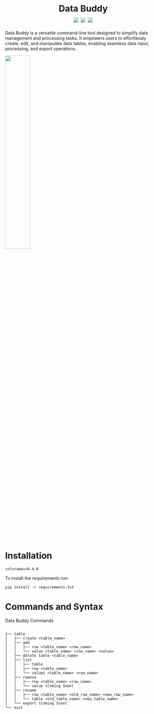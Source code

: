 
<h1 align="center">
    Data Buddy
    <br>
    <div align="center">
    <img src="https://img.shields.io/badge/Python-3.10.6-blue" align="center"/>
    <img src="https://img.shields.io/badge/Developing-Active-brightgreen" align="center"/>
    <img src="https://img.shields.io/badge/Version-0.0-green" align="center"/>
    </div>
</h1>

Data Buddy is a versatile command-line tool designed to simplify data management and processing tasks. It empowers users to effortlessly create, edit, and manipulate data tables, enabling seamless data input, processing, and export operations.

<img align="center" src="https://user-images.githubusercontent.com/69240351/265285425-6d3ed1e6-78ff-4aae-94db-6ca9c6ab76dc.png" width="40%" height="40%"/>

# Installation
```
colorama==0.4.6
```
To install the requirements run:
```
pip install -r requirements.txt
```


# Commands and Syntax

Data Buddy Commands

```

├── table
│   ├── create <table_name>
│   ├── add
│   │   ├── row <table_name> <row_name>
│   │   └── value <table_name> <row_name> <value>
│   ├── delete table <table_name>
│   ├── list
│   │   ├── table
│   │   ├── row <table_name>
│   │   └── values <table_name> <row_name>
│   ├── remove
│   │   ├── row <table_name> <row_name>
│   │   └── value (Coming Soon)
│   ├── rename
│   │   ├── row <table_name> <old_row_name> <new_row_name>
│   │   └── table <old_table_name> <new_table_name>
│   └── export (Coming Soon)
└── exit

```